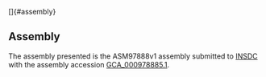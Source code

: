 []{#assembly}

Assembly
--------

The assembly presented is the ASM97888v1 assembly submitted to
[INSDC](http://www.insdc.org) with the assembly accession
[GCA\_000978885.1](http://www.ebi.ac.uk/ena/data/view/GCA_000978885.1).
